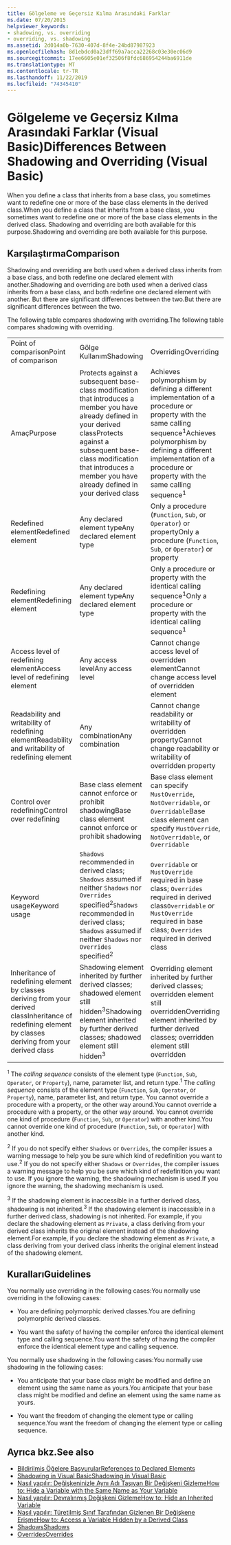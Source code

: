 ```yaml
---
title: Gölgeleme ve Geçersiz Kılma Arasındaki Farklar
ms.date: 07/20/2015
helpviewer_keywords:
- shadowing, vs. overriding
- overriding, vs. shadowing
ms.assetid: 2d014a0b-7630-407d-8f4e-24bd87987923
ms.openlocfilehash: 8d1ebdcd0a23dff69a7acca22268c03e30ec06d9
ms.sourcegitcommit: 17ee6605e01ef32506f8fdc686954244ba6911de
ms.translationtype: MT
ms.contentlocale: tr-TR
ms.lasthandoff: 11/22/2019
ms.locfileid: "74345410"
---
```

# <a name="differences-between-shadowing-and-overriding-visual-basic"></a><span data-ttu-id="45620-102">Gölgeleme ve Geçersiz Kılma Arasındaki Farklar (Visual Basic)</span><span class="sxs-lookup"><span data-stu-id="45620-102">Differences Between Shadowing and Overriding (Visual Basic)</span></span>
<span data-ttu-id="45620-103">When you define a class that inherits from a base class, you sometimes want to redefine one or more of the base class elements in the derived class.</span><span class="sxs-lookup"><span data-stu-id="45620-103">When you define a class that inherits from a base class, you sometimes want to redefine one or more of the base class elements in the derived class.</span></span> <span data-ttu-id="45620-104">Shadowing and overriding are both available for this purpose.</span><span class="sxs-lookup"><span data-stu-id="45620-104">Shadowing and overriding are both available for this purpose.</span></span>  
  
## <a name="comparison"></a><span data-ttu-id="45620-105">Karşılaştırma</span><span class="sxs-lookup"><span data-stu-id="45620-105">Comparison</span></span>  
 <span data-ttu-id="45620-106">Shadowing and overriding are both used when a derived class inherits from a base class, and both redefine one declared element with another.</span><span class="sxs-lookup"><span data-stu-id="45620-106">Shadowing and overriding are both used when a derived class inherits from a base class, and both redefine one declared element with another.</span></span> <span data-ttu-id="45620-107">But there are significant differences between the two.</span><span class="sxs-lookup"><span data-stu-id="45620-107">But there are significant differences between the two.</span></span>  
  
 <span data-ttu-id="45620-108">The following table compares shadowing with overriding.</span><span class="sxs-lookup"><span data-stu-id="45620-108">The following table compares shadowing with overriding.</span></span>  
  
||||  
|---|---|---|  
|<span data-ttu-id="45620-109">Point of comparison</span><span class="sxs-lookup"><span data-stu-id="45620-109">Point of comparison</span></span>|<span data-ttu-id="45620-110">Gölge Kullanım</span><span class="sxs-lookup"><span data-stu-id="45620-110">Shadowing</span></span>|<span data-ttu-id="45620-111">Overriding</span><span class="sxs-lookup"><span data-stu-id="45620-111">Overriding</span></span>|  
|<span data-ttu-id="45620-112">Amaç</span><span class="sxs-lookup"><span data-stu-id="45620-112">Purpose</span></span>|<span data-ttu-id="45620-113">Protects against a subsequent base-class modification that introduces a member you have already defined in your derived class</span><span class="sxs-lookup"><span data-stu-id="45620-113">Protects against a subsequent base-class modification that introduces a member you have already defined in your derived class</span></span>|<span data-ttu-id="45620-114">Achieves polymorphism by defining a different implementation of a procedure or property with the same calling sequence<sup>1</sup></span><span class="sxs-lookup"><span data-stu-id="45620-114">Achieves polymorphism by defining a different implementation of a procedure or property with the same calling sequence<sup>1</sup></span></span>|  
|<span data-ttu-id="45620-115">Redefined element</span><span class="sxs-lookup"><span data-stu-id="45620-115">Redefined element</span></span>|<span data-ttu-id="45620-116">Any declared element type</span><span class="sxs-lookup"><span data-stu-id="45620-116">Any declared element type</span></span>|<span data-ttu-id="45620-117">Only a procedure (`Function`, `Sub`, or `Operator`) or property</span><span class="sxs-lookup"><span data-stu-id="45620-117">Only a procedure (`Function`, `Sub`, or `Operator`) or property</span></span>|  
|<span data-ttu-id="45620-118">Redefining element</span><span class="sxs-lookup"><span data-stu-id="45620-118">Redefining element</span></span>|<span data-ttu-id="45620-119">Any declared element type</span><span class="sxs-lookup"><span data-stu-id="45620-119">Any declared element type</span></span>|<span data-ttu-id="45620-120">Only a procedure or property with the identical calling sequence<sup>1</sup></span><span class="sxs-lookup"><span data-stu-id="45620-120">Only a procedure or property with the identical calling sequence<sup>1</sup></span></span>|  
|<span data-ttu-id="45620-121">Access level of redefining element</span><span class="sxs-lookup"><span data-stu-id="45620-121">Access level of redefining element</span></span>|<span data-ttu-id="45620-122">Any access level</span><span class="sxs-lookup"><span data-stu-id="45620-122">Any access level</span></span>|<span data-ttu-id="45620-123">Cannot change access level of overridden element</span><span class="sxs-lookup"><span data-stu-id="45620-123">Cannot change access level of overridden element</span></span>|  
|<span data-ttu-id="45620-124">Readability and writability of redefining element</span><span class="sxs-lookup"><span data-stu-id="45620-124">Readability and writability of redefining element</span></span>|<span data-ttu-id="45620-125">Any combination</span><span class="sxs-lookup"><span data-stu-id="45620-125">Any combination</span></span>|<span data-ttu-id="45620-126">Cannot change readability or writability of overridden property</span><span class="sxs-lookup"><span data-stu-id="45620-126">Cannot change readability or writability of overridden property</span></span>|  
|<span data-ttu-id="45620-127">Control over redefining</span><span class="sxs-lookup"><span data-stu-id="45620-127">Control over redefining</span></span>|<span data-ttu-id="45620-128">Base class element cannot enforce or prohibit shadowing</span><span class="sxs-lookup"><span data-stu-id="45620-128">Base class element cannot enforce or prohibit shadowing</span></span>|<span data-ttu-id="45620-129">Base class element can specify `MustOverride`, `NotOverridable`, or `Overridable`</span><span class="sxs-lookup"><span data-stu-id="45620-129">Base class element can specify `MustOverride`, `NotOverridable`, or `Overridable`</span></span>|  
|<span data-ttu-id="45620-130">Keyword usage</span><span class="sxs-lookup"><span data-stu-id="45620-130">Keyword usage</span></span>|<span data-ttu-id="45620-131">`Shadows` recommended in derived class; `Shadows` assumed if neither `Shadows` nor `Overrides` specified<sup>2</sup></span><span class="sxs-lookup"><span data-stu-id="45620-131">`Shadows` recommended in derived class; `Shadows` assumed if neither `Shadows` nor `Overrides` specified<sup>2</sup></span></span>|<span data-ttu-id="45620-132">`Overridable` or `MustOverride` required in base class; `Overrides` required in derived class</span><span class="sxs-lookup"><span data-stu-id="45620-132">`Overridable` or `MustOverride` required in base class; `Overrides` required in derived class</span></span>|  
|<span data-ttu-id="45620-133">Inheritance of redefining element by classes deriving from your derived class</span><span class="sxs-lookup"><span data-stu-id="45620-133">Inheritance of redefining element by classes deriving from your derived class</span></span>|<span data-ttu-id="45620-134">Shadowing element inherited by further derived classes; shadowed element still hidden<sup>3</sup></span><span class="sxs-lookup"><span data-stu-id="45620-134">Shadowing element inherited by further derived classes; shadowed element still hidden<sup>3</sup></span></span>|<span data-ttu-id="45620-135">Overriding element inherited by further derived classes; overridden element still overridden</span><span class="sxs-lookup"><span data-stu-id="45620-135">Overriding element inherited by further derived classes; overridden element still overridden</span></span>|  
  
 <span data-ttu-id="45620-136"><sup>1</sup> The *calling sequence* consists of the element type (`Function`, `Sub`, `Operator`, or `Property`), name, parameter list, and return type.</span><span class="sxs-lookup"><span data-stu-id="45620-136"><sup>1</sup> The *calling sequence* consists of the element type (`Function`, `Sub`, `Operator`, or `Property`), name, parameter list, and return type.</span></span> <span data-ttu-id="45620-137">You cannot override a procedure with a property, or the other way around.</span><span class="sxs-lookup"><span data-stu-id="45620-137">You cannot override a procedure with a property, or the other way around.</span></span> <span data-ttu-id="45620-138">You cannot override one kind of procedure (`Function`, `Sub`, or `Operator`) with another kind.</span><span class="sxs-lookup"><span data-stu-id="45620-138">You cannot override one kind of procedure (`Function`, `Sub`, or `Operator`) with another kind.</span></span>  
  
 <span data-ttu-id="45620-139"><sup>2</sup> If you do not specify either `Shadows` or `Overrides`, the compiler issues a warning message to help you be sure which kind of redefinition you want to use.</span><span class="sxs-lookup"><span data-stu-id="45620-139"><sup>2</sup> If you do not specify either `Shadows` or `Overrides`, the compiler issues a warning message to help you be sure which kind of redefinition you want to use.</span></span> <span data-ttu-id="45620-140">If you ignore the warning, the shadowing mechanism is used.</span><span class="sxs-lookup"><span data-stu-id="45620-140">If you ignore the warning, the shadowing mechanism is used.</span></span>  
  
 <span data-ttu-id="45620-141"><sup>3</sup> If the shadowing element is inaccessible in a further derived class, shadowing is not inherited.</span><span class="sxs-lookup"><span data-stu-id="45620-141"><sup>3</sup> If the shadowing element is inaccessible in a further derived class, shadowing is not inherited.</span></span> <span data-ttu-id="45620-142">For example, if you declare the shadowing element as `Private`, a class deriving from your derived class inherits the original element instead of the shadowing element.</span><span class="sxs-lookup"><span data-stu-id="45620-142">For example, if you declare the shadowing element as `Private`, a class deriving from your derived class inherits the original element instead of the shadowing element.</span></span>  
  
## <a name="guidelines"></a><span data-ttu-id="45620-143">Kuralları</span><span class="sxs-lookup"><span data-stu-id="45620-143">Guidelines</span></span>  
 <span data-ttu-id="45620-144">You normally use overriding in the following cases:</span><span class="sxs-lookup"><span data-stu-id="45620-144">You normally use overriding in the following cases:</span></span>  
  
- <span data-ttu-id="45620-145">You are defining polymorphic derived classes.</span><span class="sxs-lookup"><span data-stu-id="45620-145">You are defining polymorphic derived classes.</span></span>  
  
- <span data-ttu-id="45620-146">You want the safety of having the compiler enforce the identical element type and calling sequence.</span><span class="sxs-lookup"><span data-stu-id="45620-146">You want the safety of having the compiler enforce the identical element type and calling sequence.</span></span>  
  
 <span data-ttu-id="45620-147">You normally use shadowing in the following cases:</span><span class="sxs-lookup"><span data-stu-id="45620-147">You normally use shadowing in the following cases:</span></span>  
  
- <span data-ttu-id="45620-148">You anticipate that your base class might be modified and define an element using the same name as yours.</span><span class="sxs-lookup"><span data-stu-id="45620-148">You anticipate that your base class might be modified and define an element using the same name as yours.</span></span>  
  
- <span data-ttu-id="45620-149">You want the freedom of changing the element type or calling sequence.</span><span class="sxs-lookup"><span data-stu-id="45620-149">You want the freedom of changing the element type or calling sequence.</span></span>  
  
## <a name="see-also"></a><span data-ttu-id="45620-150">Ayrıca bkz.</span><span class="sxs-lookup"><span data-stu-id="45620-150">See also</span></span>

- [<span data-ttu-id="45620-151">Bildirilmiş Öğelere Başvurular</span><span class="sxs-lookup"><span data-stu-id="45620-151">References to Declared Elements</span></span>](../../../../visual-basic/programming-guide/language-features/declared-elements/references-to-declared-elements.md)
- [<span data-ttu-id="45620-152">Shadowing in Visual Basic</span><span class="sxs-lookup"><span data-stu-id="45620-152">Shadowing in Visual Basic</span></span>](../../../../visual-basic/programming-guide/language-features/declared-elements/shadowing.md)
- [<span data-ttu-id="45620-153">Nasıl yapılır: Değişkeninizle Aynı Adı Taşıyan Bir Değişkeni Gizleme</span><span class="sxs-lookup"><span data-stu-id="45620-153">How to: Hide a Variable with the Same Name as Your Variable</span></span>](../../../../visual-basic/programming-guide/language-features/declared-elements/how-to-hide-a-variable-with-the-same-name-as-your-variable.md)
- [<span data-ttu-id="45620-154">Nasıl yapılır: Devralınmış Değişkeni Gizleme</span><span class="sxs-lookup"><span data-stu-id="45620-154">How to: Hide an Inherited Variable</span></span>](../../../../visual-basic/programming-guide/language-features/declared-elements/how-to-hide-an-inherited-variable.md)
- [<span data-ttu-id="45620-155">Nasıl yapılır: Türetilmiş Sınıf Tarafından Gizlenen Bir Değişkene Erişme</span><span class="sxs-lookup"><span data-stu-id="45620-155">How to: Access a Variable Hidden by a Derived Class</span></span>](../../../../visual-basic/programming-guide/language-features/declared-elements/how-to-access-a-variable-hidden-by-a-derived-class.md)
- [<span data-ttu-id="45620-156">Shadows</span><span class="sxs-lookup"><span data-stu-id="45620-156">Shadows</span></span>](../../../../visual-basic/language-reference/modifiers/shadows.md)
- [<span data-ttu-id="45620-157">Overrides</span><span class="sxs-lookup"><span data-stu-id="45620-157">Overrides</span></span>](../../../../visual-basic/language-reference/modifiers/overrides.md)
